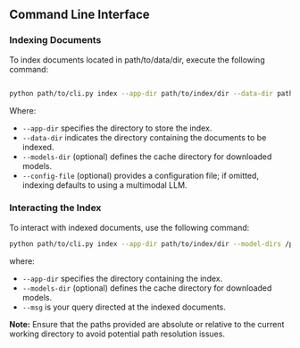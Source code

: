 ## Command Line Interface

### Indexing Documents

To index documents located in path/to/data/dir, execute the following command:

```bash

python path/to/cli.py index --app-dir path/to/index/dir --data-dir path/to/data/dir [--models-dir path/to/models] [--config-file path/to/config/file]
```
Where:

- `--app-dir` specifies the directory to store the index.
- `--data-dir` indicates the directory containing the documents to be indexed.
- `--models-dir` (optional) defines the cache directory for downloaded models.
- `--config-file` (optional) provides a configuration file; if omitted, indexing defaults to using a multimodal LLM.


### Interacting the Index

To interact with indexed documents, use the following command:

```bash
python path/to/cli.py index --app-dir path/to/index/dir --model-dirs /path/to/models --msg "some question"
```

where:
  - `--app-dir` specifies the directory containing the index.
  - `--models-dir` (optional) defines the cache directory for downloaded models.
  - `--msg` is your query directed at the indexed documents.

**Note:** Ensure that the paths provided are absolute or relative to the current working directory to avoid potential path resolution issues.

